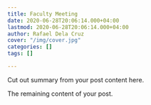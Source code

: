 ```yaml
---
title: Faculty Meeting
date: 2020-06-28T20:06:14.000+04:00
lastmod: 2020-06-28T20:06:14.000+04:00
author: Rafael Dela Cruz
cover: "/img/cover.jpg"
categories: []
tags: []

---
```

Cut out summary from your post content here.

<!--more-->

The remaining content of your post.